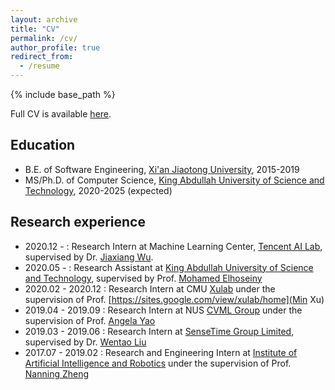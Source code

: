 ```yaml
---
layout: archive
title: "CV"
permalink: /cv/
author_profile: true
redirect_from:
  - /resume
---
```


{% include base_path %}

Full CV is available [here](https://nbviewer.jupyter.org/github/WilliamYi96/williamyi96.github.io/blob/master/files/CV_KAIYI_191115.pdf).

Education
---
* B.E. of Software Engineering, [Xi'an Jiaotong University](http://en.xjtu.edu.cn/), 2015-2019
* MS/Ph.D. of Computer Science, [King Abdullah University of Science and Technology](https://www.kaust.edu.sa/en), 2020-2025 (expected)

Research experience
---
* 2020.12 - : Research Intern at Machine Learning Center, [Tencent AI Lab](https://ai.tencent.com/ailab/en/index), supervised by Dr. [Jiaxiang Wu](https://scholar.google.com/citations?user=puazh38AAAAJ&hl=en).
* 2020.05 - : Research Assistant at [King Abdullah University of Science and Technology](https://www.kaust.edu.sa/en), supervised by Prof. [Mohamed Elhoseiny](http://www.mohamed-elhoseiny.com/)
* 2020.02 - 2020.12 : Research Intern at CMU [Xulab](https://xulabs.github.io/) under the supervision of Prof. [https://sites.google.com/view/xulab/home](Min Xu)
* 2019.04 - 2019.09 : Research Intern at NUS [CVML Group](https://sites.google.com/comp.nus.edu.sg/cvml/about-us?authuser=0) under the supervision of Prof. [Angela Yao](https://sites.google.com/comp.nus.edu.sg/ayao/home)
* 2019.03 - 2019.06 : Research Intern at [SenseTime Group Limited](https://www.sensetime.com/en), supervised by Dr. [Wentao Liu](https://scholar.google.com/citations?user=KZn9NWEAAAAJ&hl=zh-CN)
* 2017.07 - 2019.02 : Research and Engineering Intern at [Institute of Artificial Intelligence and Robotics](http://www.aiar.xjtu.edu.cn/) under the supervision of Prof. [Nanning Zheng](https://scholar.google.com.hk/citations?user=iqMe3p8AAAAJ&hl=zh-CN)
